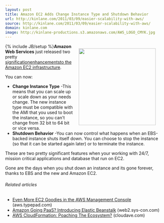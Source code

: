```yaml
---
layout: post
title: Amazon EC2 Adds Change Instance Type and Shutdown Behavior
url: http://kinlane.com/2011/03/09/easier-scalability-with-aws/
source: http://kinlane.com/2011/03/09/easier-scalability-with-aws/
domain: kinlane.com
image: http://kinlane-productions.s3.amazonaws.com/AWS_LOGO_CMYK.jpg
---
```

{% include JB/setup %}<img style="padding: 15px;" src="http://kinlane-productions.s3.amazonaws.com/AWS_LOGO_CMYK.jpg" alt="" width="250" align="right" /><strong>Amazon Web Services</strong> just released two pretty <a title="Amazon EC2 Enhancements" href="http://aws.typepad.com/aws/2011/03/even-more-ec2-goodies-in-the-aws-management-console.html">significationenhancementsto the Amazon EC2 infrastructure</a>.<p></p>
You can now:
<ul class="mainlist">
	<li><strong>Change Instance Type</strong> -This means that you can scale up or scale down as your needs change. The new instance type must be compatible with the AMI that you used to boot the instance, so you can't change from 32 bit to 64 bit or vice versa.</li>
	<li><strong>Shutdown Behavior</strong> -You can now control what happens when an EBS-backed instance shuts itself down. You can choose to stop the instance (so that it can be started again later) or to terminate the instance.</li>
</ul>
These are two pretty significant features when your working with 24/7, mission critical applications and database that run on EC2.<p></p>
Gone are the days when you shut down an instance and its gone forever, thanks to EBS and the new and Amazon EC2.
<h6 class="zemanta-related-title" style="font-size: 1em;">Related articles</h6>
<ul class="zemanta-article-ul">
	<li class="zemanta-article-ul-li"><a href="http://aws.typepad.com/aws/2011/03/even-more-ec2-goodies-in-the-aws-management-console.html">Even More EC2 Goodies in the AWS Management Console</a> (aws.typepad.com)</li>
	<li class="zemanta-article-ul-li"><a href="http://web2.sys-con.com/node/1687874">Amazon Going PaaS? Introducing Elastic Beanstalk</a> (web2.sys-con.com)</li>
	<li class="zemanta-article-ul-li"><a href="http://www.cloudave.com/10183/aws-cloudformation-poaching-the-ecosystem/">AWS CloudFormation: Poaching The Ecosystem?</a> (cloudave.com)</li>
</ul>
